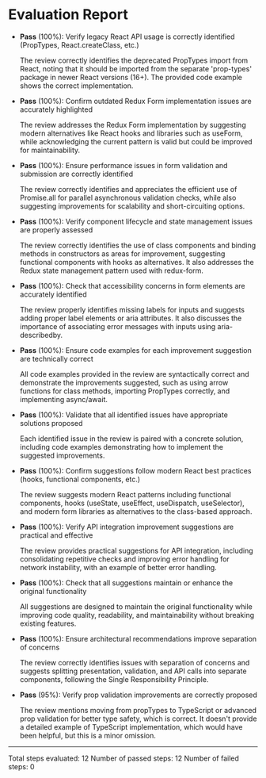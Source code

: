 # Evaluation Report

- **Pass** (100%): Verify legacy React API usage is correctly identified (PropTypes, React.createClass, etc.)
  
  The review correctly identifies the deprecated PropTypes import from React, noting that it should be imported from the separate 'prop-types' package in newer React versions (16+). The provided code example shows the correct implementation.

- **Pass** (100%): Confirm outdated Redux Form implementation issues are accurately highlighted
  
  The review addresses the Redux Form implementation by suggesting modern alternatives like React hooks and libraries such as useForm, while acknowledging the current pattern is valid but could be improved for maintainability.

- **Pass** (100%): Ensure performance issues in form validation and submission are correctly identified
  
  The review correctly identifies and appreciates the efficient use of Promise.all for parallel asynchronous validation checks, while also suggesting improvements for scalability and short-circuiting options.

- **Pass** (100%): Verify component lifecycle and state management issues are properly assessed
  
  The review correctly identifies the use of class components and binding methods in constructors as areas for improvement, suggesting functional components with hooks as alternatives. It also addresses the Redux state management pattern used with redux-form.

- **Pass** (100%): Check that accessibility concerns in form elements are accurately identified
  
  The review properly identifies missing labels for inputs and suggests adding proper label elements or aria attributes. It also discusses the importance of associating error messages with inputs using aria-describedby.

- **Pass** (100%): Ensure code examples for each improvement suggestion are technically correct
  
  All code examples provided in the review are syntactically correct and demonstrate the improvements suggested, such as using arrow functions for class methods, importing PropTypes correctly, and implementing async/await.

- **Pass** (100%): Validate that all identified issues have appropriate solutions proposed
  
  Each identified issue in the review is paired with a concrete solution, including code examples demonstrating how to implement the suggested improvements.

- **Pass** (100%): Confirm suggestions follow modern React best practices (hooks, functional components, etc.)
  
  The review suggests modern React patterns including functional components, hooks (useState, useEffect, useDispatch, useSelector), and modern form libraries as alternatives to the class-based approach.

- **Pass** (100%): Verify API integration improvement suggestions are practical and effective
  
  The review provides practical suggestions for API integration, including consolidating repetitive checks and improving error handling for network instability, with an example of better error handling.

- **Pass** (100%): Check that all suggestions maintain or enhance the original functionality
  
  All suggestions are designed to maintain the original functionality while improving code quality, readability, and maintainability without breaking existing features.

- **Pass** (100%): Ensure architectural recommendations improve separation of concerns
  
  The review correctly identifies issues with separation of concerns and suggests splitting presentation, validation, and API calls into separate components, following the Single Responsibility Principle.

- **Pass** (95%): Verify prop validation improvements are correctly proposed
  
  The review mentions moving from propTypes to TypeScript or advanced prop validation for better type safety, which is correct. It doesn't provide a detailed example of TypeScript implementation, which would have been helpful, but this is a minor omission.

---

Total steps evaluated: 12
Number of passed steps: 12
Number of failed steps: 0
